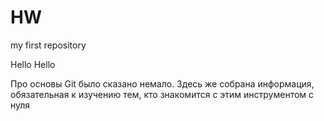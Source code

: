 # HW
my first repository

Hello Hello

Про основы Git было сказано немало. Здесь же собрана информация,
обязательная к изучению тем, кто знакомится с этим инструментом с нуля
